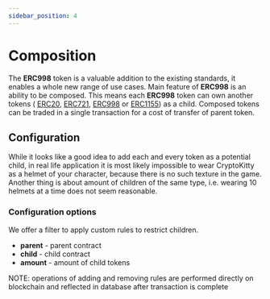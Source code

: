```yaml
---
sidebar_position: 4
---
```


# Composition

The **ERC998** token is a valuable addition to the existing standards, it enables a whole new range of use cases.
Main feature of **ERC998** is an ability to be composed. This means each **ERC998** token can own another tokens (
[ERC20](/docs/category/erc20/), [ERC721](/docs/category/erc721/), [ERC998](/docs/category/erc998/)
or [ERC1155](/docs/category/erc1155/)) as a child. Composed tokens can be traded in a single transaction for a cost of
transfer of parent token.

## Configuration

While it looks like a good idea to add each and every token as a potential child, in real life application it is most
likely impossible to wear CryptoKitty as a helmet of your character, because there is no such texture in the game.
Another thing is about amount of children of the same type, i.e. wearing 10 helmets at a time does not seem reasonable.

### Configuration options

We offer a filter to apply custom rules to restrict children.

- **parent** - parent contract
- **child** - child contract
- **amount** - amount of child tokens

NOTE: operations of adding and removing rules are performed directly on blockchain and reflected in database after
transaction is complete
